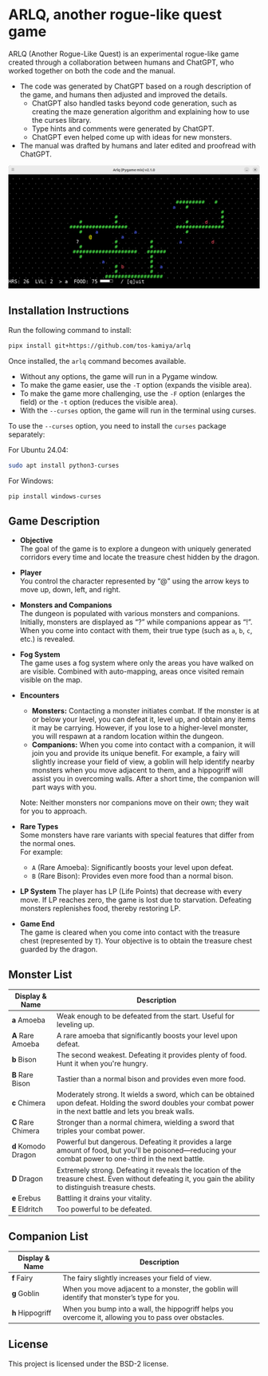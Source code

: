 # ARLQ, another rogue-like quest game

ARLQ (Another Rogue-Like Quest) is an experimental rogue-like game created through a collaboration between humans and ChatGPT, who worked together on both the code and the manual.

* The code was generated by ChatGPT based on a rough description of the game, and humans then adjusted and improved the details.
  * ChatGPT also handled tasks beyond code generation, such as creating the maze generation algorithm and explaining how to use the curses library.
  * Type hints and comments were generated by ChatGPT.
  * ChatGPT even helped come up with ideas for new monsters.
* The manual was drafted by humans and later edited and proofread with ChatGPT.

![](screenshot.png)

## Installation Instructions

Run the following command to install:

```bash
pipx install git+https://github.com/tos-kamiya/arlq
```

Once installed, the `arlq` command becomes available.

- Without any options, the game will run in a Pygame window.
- To make the game easier, use the `-T` option (expands the visible area).
- To make the game more challenging, use the `-F` option (enlarges the field) or the `-t` option (reduces the visible area).
- With the `--curses` option, the game will run in the terminal using curses.

To use the `--curses` option, you need to install the `curses` package separately:

For Ubuntu 24.04:

```bash
sudo apt install python3-curses
```

For Windows:

```bash
pip install windows-curses
```

## Game Description

* **Objective**  
  The goal of the game is to explore a dungeon with uniquely generated corridors every time and locate the treasure chest hidden by the dragon.

* **Player**  
  You control the character represented by “@” using the arrow keys to move up, down, left, and right.

* **Monsters and Companions**  
  The dungeon is populated with various monsters and companions. Initially, monsters are displayed as “?” while companions appear as “!”. When you come into contact with them, their true type (such as `a`, `b`, `c`, etc.) is revealed.

* **Fog System**  
  The game uses a fog system where only the areas you have walked on are visible. Combined with auto-mapping, areas once visited remain visible on the map.

* **Encounters**  
  - **Monsters:** Contacting a monster initiates combat. If the monster is at or below your level, you can defeat it, level up, and obtain any items it may be carrying. However, if you lose to a higher-level monster, you will respawn at a random location within the dungeon.
  - **Companions:** When you come into contact with a companion, it will join you and provide its unique benefit. For example, a fairy will slightly increase your field of view, a goblin will help identify nearby monsters when you move adjacent to them, and a hippogriff will assist you in overcoming walls. After a short time, the companion will part ways with you.
  
  Note: Neither monsters nor companions move on their own; they wait for you to approach.

* **Rare Types**  
  Some monsters have rare variants with special features that differ from the normal ones.  
  For example:  
  - `A` (Rare Amoeba): Significantly boosts your level upon defeat.  
  - `B` (Rare Bison): Provides even more food than a normal bison.

* **LP System**
  The player has LP (Life Points) that decrease with every move.
  If LP reaches zero, the game is lost due to starvation. Defeating monsters replenishes food, thereby restoring LP.

* **Game End**  
  The game is cleared when you come into contact with the treasure chest (represented by `T`). Your objective is to obtain the treasure chest guarded by the dragon.

## Monster List

| Display & Name   | Description                                                                                                                                                             |
| ---------------- | ----------------------------------------------------------------------------------------------------------------------------------------------------------------------- |
| **a** Amoeba         | Weak enough to be defeated from the start. Useful for leveling up.                                                                                                      |
| **A** Rare Amoeba    | A rare amoeba that significantly boosts your level upon defeat.                                                                                                        |
| **b** Bison          | The second weakest. Defeating it provides plenty of food. Hunt it when you're hungry.                                                                                   |
| **B** Rare Bison     | Tastier than a normal bison and provides even more food.                                                                                                                |
| **c** Chimera        | Moderately strong. It wields a sword, which can be obtained upon defeat. Holding the sword doubles your combat power in the next battle and lets you break walls.    |
| **C** Rare Chimera   | Stronger than a normal chimera, wielding a sword that triples your combat power.                                                                                         |
| **d** Komodo Dragon  | Powerful but dangerous. Defeating it provides a large amount of food, but you'll be poisoned—reducing your combat power to one-third in the next battle.               |
| **D** Dragon         | Extremely strong. Defeating it reveals the location of the treasure chest. Even without defeating it, you gain the ability to distinguish treasure chests.           |
| **e** Erebus         | Battling it drains your vitality.                                                                                                                                       |
| **E** Eldritch | Too powerful to be defeated. |

## Companion List

| Display & Name  | Description                                                                                                                     |
| --------------- | --------------------------------------------------------------------------------------------------------------------------------- |
| **f** Fairy         | The fairy slightly increases your field of view.                                                 |
| **g** Goblin        | When you move adjacent to a monster, the goblin will identify that monster’s type for you.                                        |
| **h** Hippogriff    | When you bump into a wall, the hippogriff helps you overcome it, allowing you to pass over obstacles.                            |

## License

This project is licensed under the BSD-2 license.
